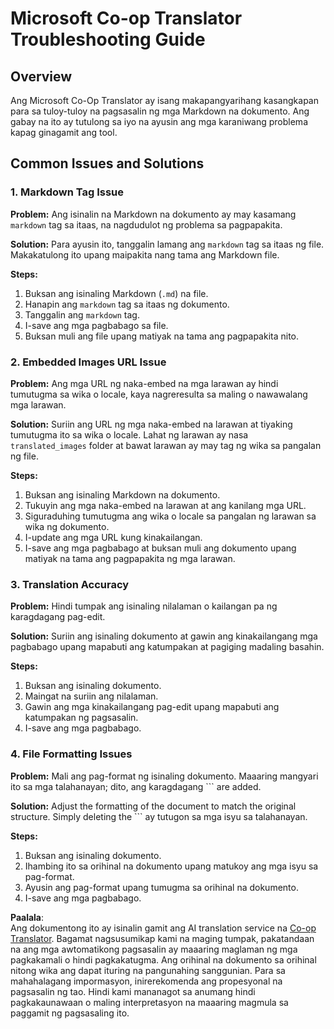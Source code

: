 <!--
CO_OP_TRANSLATOR_METADATA:
{
  "original_hash": "0788d7ebe4876c9be89132f48e09b26d",
  "translation_date": "2025-06-12T12:29:27+00:00",
  "source_file": "getting_started/troubleshooting.md",
  "language_code": "tl"
}
-->
# Microsoft Co-op Translator Troubleshooting Guide


## Overview
Ang Microsoft Co-Op Translator ay isang makapangyarihang kasangkapan para sa tuloy-tuloy na pagsasalin ng mga Markdown na dokumento. Ang gabay na ito ay tutulong sa iyo na ayusin ang mga karaniwang problema kapag ginagamit ang tool.

## Common Issues and Solutions

### 1. Markdown Tag Issue
**Problem:** Ang isinalin na Markdown na dokumento ay may kasamang `markdown` tag sa itaas, na nagdudulot ng problema sa pagpapakita.

**Solution:** Para ayusin ito, tanggalin lamang ang `markdown` tag sa itaas ng file. Makakatulong ito upang maipakita nang tama ang Markdown file.

**Steps:**
1. Buksan ang isinaling Markdown (`.md`) na file.
2. Hanapin ang `markdown` tag sa itaas ng dokumento.
3. Tanggalin ang `markdown` tag.
4. I-save ang mga pagbabago sa file.
5. Buksan muli ang file upang matiyak na tama ang pagpapakita nito.

### 2. Embedded Images URL Issue
**Problem:** Ang mga URL ng naka-embed na mga larawan ay hindi tumutugma sa wika o locale, kaya nagreresulta sa maling o nawawalang mga larawan.

**Solution:** Suriin ang URL ng mga naka-embed na larawan at tiyaking tumutugma ito sa wika o locale. Lahat ng larawan ay nasa `translated_images` folder at bawat larawan ay may tag ng wika sa pangalan ng file.

**Steps:**
1. Buksan ang isinaling Markdown na dokumento.
2. Tukuyin ang mga naka-embed na larawan at ang kanilang mga URL.
3. Siguraduhing tumutugma ang wika o locale sa pangalan ng larawan sa wika ng dokumento.
4. I-update ang mga URL kung kinakailangan.
5. I-save ang mga pagbabago at buksan muli ang dokumento upang matiyak na tama ang pagpapakita ng mga larawan.

### 3. Translation Accuracy
**Problem:** Hindi tumpak ang isinaling nilalaman o kailangan pa ng karagdagang pag-edit.

**Solution:** Suriin ang isinaling dokumento at gawin ang kinakailangang mga pagbabago upang mapabuti ang katumpakan at pagiging madaling basahin.

**Steps:**
1. Buksan ang isinaling dokumento.
2. Maingat na suriin ang nilalaman.
3. Gawin ang mga kinakailangang pag-edit upang mapabuti ang katumpakan ng pagsasalin.
4. I-save ang mga pagbabago.

### 4. File Formatting Issues
**Problem:** Mali ang pag-format ng isinaling dokumento. Maaaring mangyari ito sa mga talahanayan; dito, ang karagdagang ``` are added.

**Solution:** Adjust the formatting of the document to match the original structure. Simply deleting the ``` ay tutugon sa mga isyu sa talahanayan.

**Steps:**
1. Buksan ang isinaling dokumento.
2. Ihambing ito sa orihinal na dokumento upang matukoy ang mga isyu sa pag-format.
3. Ayusin ang pag-format upang tumugma sa orihinal na dokumento.
4. I-save ang mga pagbabago.

**Paalala**:  
Ang dokumentong ito ay isinalin gamit ang AI translation service na [Co-op Translator](https://github.com/Azure/co-op-translator). Bagamat nagsusumikap kami na maging tumpak, pakatandaan na ang mga awtomatikong pagsasalin ay maaaring maglaman ng mga pagkakamali o hindi pagkakatugma. Ang orihinal na dokumento sa orihinal nitong wika ang dapat ituring na pangunahing sanggunian. Para sa mahahalagang impormasyon, inirerekomenda ang propesyonal na pagsasalin ng tao. Hindi kami mananagot sa anumang hindi pagkakaunawaan o maling interpretasyon na maaaring magmula sa paggamit ng pagsasaling ito.